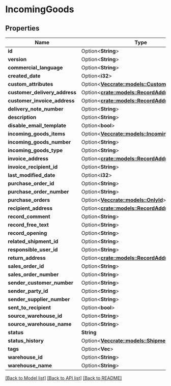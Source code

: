 # IncomingGoods

## Properties

Name | Type | Description | Notes
------------ | ------------- | ------------- | -------------
**id** | Option<**String**> |  | [optional]
**version** | Option<**String**> |  | [optional]
**commercial_language** | Option<**String**> |  | [optional]
**created_date** | Option<**i32**> |  | [optional]
**custom_attributes** | Option<[**Vec<crate::models::CustomAttribute>**](customAttribute.md)> |  | [optional]
**customer_delivery_address** | Option<[**crate::models::RecordAddress**](recordAddress.md)> |  | [optional]
**customer_invoice_address** | Option<[**crate::models::RecordAddress**](recordAddress.md)> |  | [optional]
**delivery_note_number** | Option<**String**> |  | [optional]
**description** | Option<**String**> |  | [optional]
**disable_email_template** | Option<**bool**> |  | [optional]
**incoming_goods_items** | Option<[**Vec<crate::models::IncomingGoodsItem>**](incomingGoodsItem.md)> |  | [optional]
**incoming_goods_number** | Option<**String**> |  | [optional]
**incoming_goods_type** | Option<**String**> |  | [optional]
**invoice_address** | Option<[**crate::models::RecordAddress**](recordAddress.md)> |  | [optional]
**invoice_recipient_id** | Option<**String**> |  | [optional]
**last_modified_date** | Option<**i32**> |  | [optional]
**purchase_order_id** | Option<**String**> |  | [optional]
**purchase_order_number** | Option<**String**> |  | [optional]
**purchase_orders** | Option<[**Vec<crate::models::OnlyId>**](onlyId.md)> |  | [optional]
**recipient_address** | Option<[**crate::models::RecordAddress**](recordAddress.md)> |  | [optional]
**record_comment** | Option<**String**> |  | [optional]
**record_free_text** | Option<**String**> |  | [optional]
**record_opening** | Option<**String**> |  | [optional]
**related_shipment_id** | Option<**String**> |  | [optional]
**responsible_user_id** | Option<**String**> |  | [optional]
**return_address** | Option<[**crate::models::RecordAddress**](recordAddress.md)> |  | [optional]
**sales_order_id** | Option<**String**> |  | [optional]
**sales_order_number** | Option<**String**> |  | [optional]
**sender_customer_number** | Option<**String**> |  | [optional]
**sender_party_id** | Option<**String**> |  | [optional]
**sender_supplier_number** | Option<**String**> |  | [optional]
**sent_to_recipient** | Option<**bool**> |  | [optional]
**source_warehouse_id** | Option<**String**> |  | [optional]
**source_warehouse_name** | Option<**String**> |  | [optional]
**status** | **String** |  | 
**status_history** | Option<[**Vec<crate::models::ShipmentStatus>**](shipmentStatus.md)> |  | [optional]
**tags** | Option<**Vec<String>**> |  | [optional]
**warehouse_id** | Option<**String**> |  | [optional]
**warehouse_name** | Option<**String**> |  | [optional]

[[Back to Model list]](../README.md#documentation-for-models) [[Back to API list]](../README.md#documentation-for-api-endpoints) [[Back to README]](../README.md)



